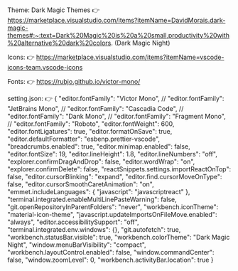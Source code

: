 Theme: Dark Magic Themes 👉 https://marketplace.visualstudio.com/items?itemName=DavidMorais.dark-magic-themes#:~:text=Dark%20Magic%20is%20a%20small,productivity%20with%20alternative%20dark%20colors. (Dark Magic Night)

Icons: 👉 https://marketplace.visualstudio.com/items?itemName=vscode-icons-team.vscode-icons

Fonts: 👉 https://rubjo.github.io/victor-mono/

setting.json: 👉
{
"editor.fontFamily": "Victor Mono",
// "editor.fontFamily": "JetBrains Mono",
// "editor.fontFamily": "Cascadia Code",
// "editor.fontFamily": "Dank Mono",
// "editor.fontFamily": "Fragment Mono",
// "editor.fontFamily": "Roboto",
"editor.fontWeight": 600,
"editor.fontLigatures": true,
"editor.formatOnSave": true,
"editor.defaultFormatter": "esbenp.prettier-vscode",
"breadcrumbs.enabled": true,
"editor.minimap.enabled": false,
"editor.fontSize": 19,
"editor.lineHeight": 1.8,
"editor.lineNumbers": "off",
"explorer.confirmDragAndDrop": false,
"editor.wordWrap": "on",
"explorer.confirmDelete": false,
"reactSnippets.settings.importReactOnTop": false,
"editor.cursorBlinking": "expand",
"editor.find.cursorMoveOnType": false,
"editor.cursorSmoothCaretAnimation": "on",
"emmet.includeLanguages": {
"javascript": "javascriptreact"
},
"terminal.integrated.enableMultiLinePasteWarning": false,
"git.openRepositoryInParentFolders": "never",
"workbench.iconTheme": "material-icon-theme",
"javascript.updateImportsOnFileMove.enabled": "always",
"editor.accessibilitySupport": "off",
"terminal.integrated.env.windows": {},
"git.autofetch": true,
"workbench.statusBar.visible": true,
"workbench.colorTheme": "Dark Magic Night",
"window.menuBarVisibility": "compact",
"workbench.layoutControl.enabled": false,
"window.commandCenter": false,
"window.zoomLevel": 0,
"workbench.activityBar.location": true
}
